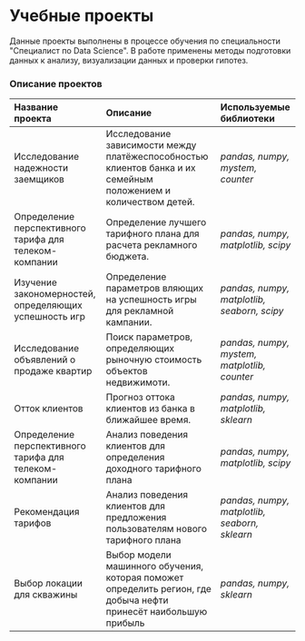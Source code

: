 # Учебные проекты

Данные проекты выполнены в процессе обучения по специальности "Специалист по Data Science".
В работе применены методы подготовки данных к анализу, визуализации данных и проверки гипотез.

### Описание проектов

| Название проекта | Описание | Используемые библиотеки | 
| :---------------------- | :---------------------- | :---------------------- |
| Исследование надежности заемщиков | Исследование зависимости между платёжеспособностью клиентов банка и их семейным положением и количеством детей. | *pandas, numpy, mystem, counter*|
| Определение перспективного тарифа для телеком-компании| Определение лучшего тарифного плана для расчета рекламного бюджета. | *pandas, numpy, matplotlib, scipy* |
| Изучение закономерностей, определяющих успешность игр| Определение параметров вляющих на успешность игры для рекламной кампании. | *pandas, numpy, matplotlib, seaborn, scipy* |
| Исследование объявлений о продаже квартир | Поиск параметров, определяющих рыночную стоимость объектов недвижимоти. | *pandas, numpy, mystem, matplotlib, counter* |
| Отток клиентов | Прогноз оттока клиентов из банка в ближайшее время.| *pandas, numpy, matplotlib, sklearn* |
| Определение перспективного тарифа для телеком-компании | Анализ поведения клиентов для определения доходного тарифного плана | *pandas, numpy, matplotlib, scipy* |
| Рекомендация тарифов | Анализ поведения клиентов для предложения пользователям нового тарифного плана | *pandas, numpy, matplotlib, seaborn, sklearn* |
| Выбор локации для скважины | Выбор модели машинного обучения, которая поможет определить регион, где добыча нефти принесёт наибольшую прибыль | *pandas, numpy, sklearn* |
